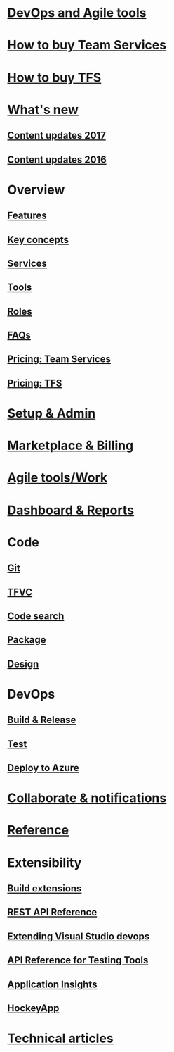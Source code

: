 # [DevOps and Agile tools](devops-alm-overview.md)
# [How to buy Team Services](docs/setup-admin/team-services/buy-basic-access-add-team-services-users.md)  
# [How to buy TFS](https://www.visualstudio.com/team-services/tfs-pricing/)
# [What's new](whats-new.md)  
## [Content updates 2017](content-updates/updates-2017.md)  
## [Content updates 2016](content-updates/updates-2016.md)   
# Overview
## [Features](alm-devops-features.md)
## [Key concepts](concepts.md)
## [Services](services.md)
## [Tools](tools.md)
## [Roles](roles.md)  
## [FAQs](faqs.md)
## [Pricing: Team Services](https://www.visualstudio.com/team-services/pricing/)
## [Pricing: TFS](https://www.visualstudio.com/team-services/tfs-pricing/)
# [Setup & Admin](../setup-admin/get-started.md)  



# [Marketplace & Billing](/marketplace/overview.md)



# [Agile tools/Work](/docs/work/overview.md)
# [Dashboard & Reports](/docs/report/overview.md)
# Code
## [Git](/docs/git/overview.md)
## [TFVC](/docs/tfvc/overview.md)
## [Code search](/docs/search/overview.md)
## [Package](/docs/package/overview.md)
## [Design](https://msdn.microsoft.com/library/57b85fsc.aspx)

# DevOps
## [Build & Release](/docs/build/overview.md)
## [Test](/docs/test/overview.md)
## [Deploy to Azure](/docs/build/apps/index#deploy-to-azure.md)
# [Collaborate & notifications](/docs/collaborate/overview.md)  

# [Reference](/docs/reference/overview.md)
# Extensibility
## [Build extensions](/docs/integrate/extensions/overview#extensions.md)
## [REST API Reference](/docs/integrate/api/overview.md)
## [Extending Visual Studio devops](https://msdn.microsoft.com/library/dd470570.aspx)
## [API Reference for Testing Tools](https://msdn.microsoft.com/library/dd465178.aspx)
## [Application Insights](https://azure.microsoft.com/documentation/services/application-insights)
## [HockeyApp](marketplace/get-hockeyapp.md)

# [Technical articles](http://visualstudio.com/articles/overview.md)


